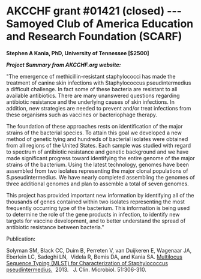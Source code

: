 
AKCCHF grant \#01421 (closed) ---  Samoyed Club of America Education and Research Foundation (SCARF)
===================================================================================================

**Stephen A Kania, PhD, University of Tennessee \[\$2500\]**

***Project Summary from AKCCHF.org website:***

"The emergence of methicillin-resistant staphylococci has made the
treatment of canine skin infections with Staphylococcus pseudintermedius
a difficult challenge. In fact some of these bacteria are resistant to
all available antibiotics. There are many unanswered questions regarding
antibiotic resistance and the underlying causes of skin infections. In
addition, new strategies are needed to prevent and/or treat infections
from these organisms such as vaccines or bacteriophage therapy.

The foundation of these approaches rests on identification of the major
strains of the bacterial species. To attain this goal we developed a new
method of genetic tying and hundreds of bacterial isolates were obtained
from all regions of the United States. Each sample was studied with
regard to spectrum of antibiotic resistance and genetic background and
we have made significant progress toward identifying the entire genome
of the major strains of the bacterium. Using the latest technology,
genomes have been assembled from two isolates representing the major
clonal populations of S.pseudintermedius. We have nearly completed
assembling the genomes of three additional genomes and plan to assemble
a total of seven genomes.

This project has provided important new information by identifying all
of the thousands of genes contained within two isolates representing the
most frequently occurring type of the bacterium. This information is
being used to determine the role of the gene products in infection, to
identify new targets for vaccine development, and to better understand
the spread of antibiotic resistance between bacteria."

Publication:

Solyman SM, Black CC, Duim B, Perreten V, van Duijkeren E, Wagenaar JA,
Eberlein LC, Sadeghi LN,  Videla R, Bemis DA, and Kania SA. [Multilocus
Sequence Typing (MLST) for Characterization of Staphylococcus
pseudintermedius.](http://www.ncbi.nlm.nih.gov/pmc/articles/PMC3536184/) 
2013.   J. Clin. Microbiol. 51:306-310.
